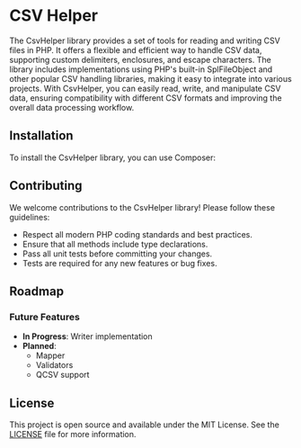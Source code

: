 # CSV Helper

The CsvHelper library provides a set of tools for reading and writing CSV files in PHP. It offers a flexible and efficient way to handle CSV data, supporting custom delimiters, enclosures, and escape characters. The library includes implementations using PHP's built-in SplFileObject and other popular CSV handling libraries, making it easy to integrate into various projects. With CsvHelper, you can easily read, write, and manipulate CSV data, ensuring compatibility with different CSV formats and improving the overall data processing workflow.

## Installation

To install the CsvHelper library, you can use Composer:


## Contributing

We welcome contributions to the CsvHelper library! Please follow these guidelines:

- Respect all modern PHP coding standards and best practices.
- Ensure that all methods include type declarations.
- Pass all unit tests before committing your changes.
- Tests are required for any new features or bug fixes.

## Roadmap

### Future Features
- **In Progress**: Writer implementation
- **Planned**: 
  - Mapper
  - Validators
  - QCSV support

## License

This project is open source and available under the MIT License. See the [LICENSE](LICENSE) file for more information.